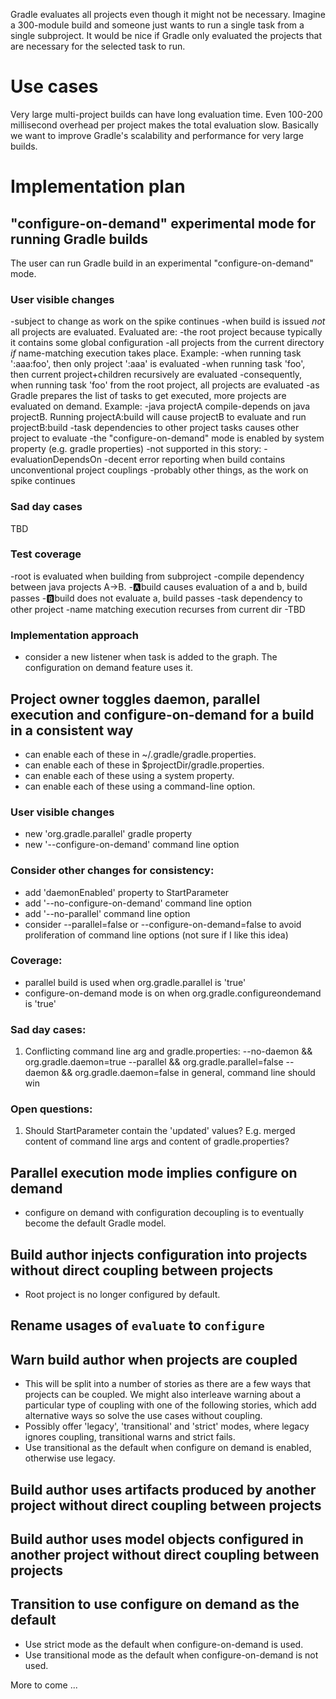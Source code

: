 Gradle evaluates all projects even though it might not be necessary.
Imagine a 300-module build and someone just wants to run a single task from a single subproject.
It would be nice if Gradle only evaluated the projects that are necessary for the selected task to run.

# Use cases

Very large multi-project builds can have long evaluation time.
Even 100-200 millisecond overhead per project makes the total evaluation slow.
Basically we want to improve Gradle's scalability and performance for very large builds.

# Implementation plan

## "configure-on-demand" experimental mode for running Gradle builds

The user can run Gradle build in an experimental "configure-on-demand" mode.

### User visible changes

-subject to change as work on the spike continues
-when build is issued *not* all projects are evaluated. Evaluated are:
    -the root project because typically it contains some global configuration
    -all projects from the current directory *if* name-matching execution takes place. Example:
        -when running task ':aaa:foo', then only project ':aaa' is evaluated
        -when running task 'foo', then current project+children recursively are evaluated
        -consequently, when running task 'foo' from the root project, all projects are evaluated
    -as Gradle prepares the list of tasks to get executed, more projects are evaluated on demand. Example:
        -java projectA compile-depends on java projectB. Running projectA:build will cause projectB to evaluate and run projectB:build
        -task dependencies to other project tasks causes other project to evaluate
-the "configure-on-demand" mode is enabled by system property (e.g. gradle properties)
-not supported in this story:
    -evaluationDependsOn
    -decent error reporting when build contains unconventional project couplings
    -probably other things, as the work on spike continues

### Sad day cases

TBD

### Test coverage

-root is evaluated when building from subproject
-compile dependency between java projects A->B.
    -:a:build causes evaluation of a and b, build passes
    -:b:build does not evaluate a, build passes
-task dependency to other project
-name matching execution recurses from current dir
-TBD

### Implementation approach

- consider a new listener when task is added to the graph. The configuration on demand feature uses it.

## Project owner toggles daemon, parallel execution and configure-on-demand for a build in a consistent way

- can enable each of these in ~/.gradle/gradle.properties.
- can enable each of these in $projectDir/gradle.properties.
- can enable each of these using a system property.
- can enable each of these using a command-line option.

### User visible changes

- new 'org.gradle.parallel' gradle property
- new '--configure-on-demand' command line option

### Consider other changes for consistency:

- add 'daemonEnabled' property to StartParameter
- add '--no-configure-on-demand' command line option
- add '--no-parallel' command line option
- consider --parallel=false or --configure-on-demand=false to avoid proliferation of command line options (not sure if I like this idea)

### Coverage:

- parallel build is used when org.gradle.parallel is 'true'
- configure-on-demand mode is on when org.gradle.configureondemand is 'true'

### Sad day cases:

1. Conflicting command line arg and gradle.properties:
    --no-daemon && org.gradle.daemon=true
    --parallel && org.gradle.parallel=false
    --daemon && org.gradle.daemon=false
    in general, command line should win

### Open questions:

1. Should StartParameter contain the 'updated' values? E.g. merged content of command line args and content of gradle.properties?

## Parallel execution mode implies configure on demand

- configure on demand with configuration decoupling is to eventually become the default Gradle model.

## Build author injects configuration into projects without direct coupling between projects

- Root project is no longer configured by default.

## Rename usages of `evaluate` to `configure`

## Warn build author when projects are coupled

- This will be split into a number of stories as there are a few ways that projects can be coupled. We might also interleave warning about a particular type of
  coupling with one of the following stories, which add alternative ways so solve the use cases without coupling.
- Possibly offer 'legacy', 'transitional' and 'strict' modes, where legacy ignores coupling, transitional warns and strict fails.
- Use transitional as the default when configure on demand is enabled, otherwise use legacy.

## Build author uses artifacts produced by another project without direct coupling between projects

## Build author uses model objects configured in another project without direct coupling between projects

## Transition to use configure on demand as the default

- Use strict mode as the default when configure-on-demand is used.
- Use transitional mode as the default when configure-on-demand is not used.

More to come ...
